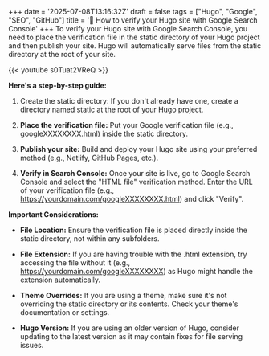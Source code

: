 +++
date = '2025-07-08T13:16:32Z'
draft = false
tags = ["Hugo", "Google", "SEO", "GitHub"]
title = '🔎 How to verify your Hugo site with Google Search Console'
+++
To verify your Hugo site with Google Search Console, you need to place the verification file in the static directory of your Hugo project and then publish your site. Hugo will automatically serve files from the static directory at the root of your site.

{{< youtube s0Tuat2VReQ >}}  


**Here's a step-by-step guide:**

1.  Create the static directory: If you don't already have one, create a directory named static at the root of your Hugo project. 
    
2.  **Place the verification file:** Put your Google verification file (e.g., googleXXXXXXXX.html) inside the static directory. 
    
3.  **Publish your site:** Build and deploy your Hugo site using your preferred method (e.g., Netlify, GitHub Pages, etc.). 
    
4.  **Verify in Search Console:** Once your site is live, go to Google Search Console and select the "HTML file" verification method. Enter the URL of your verification file (e.g., https://yourdomain.com/googleXXXXXXXX.html) and click "Verify". 
    

**Important Considerations:** 

*   **File Location:** Ensure the verification file is placed directly inside the static directory, not within any subfolders.
    
*   **File Extension:** If you are having trouble with the .html extension, try accessing the file without it (e.g., https://yourdomain.com/googleXXXXXXXX) as Hugo might handle the extension automatically.
    
*   **Theme Overrides:** If you are using a theme, make sure it's not overriding the static directory or its contents. Check your theme's documentation or settings.
    
*   **Hugo Version:** If you are using an older version of Hugo, consider updating to the latest version as it may contain fixes for file serving issues.